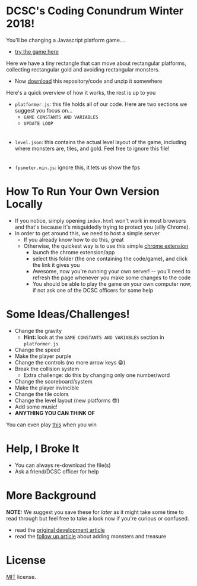 DCSC's Coding Conundrum Winter 2018!
==========================

You'll be changing a Javascript platform game....

* [try the game here](http://codeincomplete.com/projects/tiny-platformer/index.html)

Here we have a tiny rectangle that can move about rectangular platforms,
collecting rectangular gold and avoiding rectangular monsters.
* Now [download](https://github.com/DavisCSClub/coding-conundrum-game/archive/master.zip) this repository/code and unzip it somewhere


Here's a quick overview of how it works, the rest is up to you
* `platformer.js`: this file holds all of our code. Here are two sections we suggest you focus on...
  * `GAME CONSTANTS AND VARIABLES`
  * `UPDATE LOOP`
<br /><br /><br />
* `level.json`: this contains the actual level layout of the game, including where monsters are, tiles, and gold. Feel free to ignore this file!
<br /><br /><br />
* `fpsmeter.min.js`: ignore this, it lets us show the fps


How To Run Your Own Version Locally
===========
* If you notice, simply opening `index.html` won't work in most browsers and that's because it's misguidedly trying to protect you (silly Chrome).
* In order to get around this, we need to host a simple server
    * If you already know how to do this, great
    * Otherwise, the quickest way is to use this simple [chrome extension](https://chrome.google.com/webstore/detail/web-server-for-chrome/ofhbbkphhbklhfoeikjpcbhemlocgigb?hl=en)
      * launch the chrome extension/app
      * select this folder (the one containing the code/game), and click the link it gives you
      * Awesome, now you're running your own server! -- you'll need to refresh the page whenever you make some changes to the code
      * You should be able to play the game on your own computer now, if not ask one of the DCSC officers for some help


Some Ideas/Challenges!
===========
* Change the gravity
  * **Hint:** look at the `GAME CONSTANTS AND VARIABLES` section in `platformer.js`
* Change the speed
* Make the player purple
* Change the controls (no more arrow keys :grin:)
* Break the collision system
  * Extra challenge: do this by changing only one number/word
* Change the scoreboard/system
* Make the player invincible
* Change the tile colors
* Change the level layout (new platforms :sunglasses:)
* Add some music!
* **ANYTHING YOU CAN THINK OF**

You can even play [this](https://www.youtube.com/watch?v=dQw4w9WgXcQ) when you win


Help, I Broke It
===========
* You can always re-download the file(s)
* Ask a friend/DCSC officer for help


More Background
===========
**NOTE:** We suggest you save these for *later* as it might take some time to read through but feel free to take a look now if you're curious or confused.
* read the [original development article](http://codeincomplete.com/posts/2013/5/27/tiny_platformer/)
* read the [follow up article](http://codeincomplete.com/posts/2013/6/2/tiny_platformer_revisited/) about adding monsters and treasure


License
=======
[MIT](http://en.wikipedia.org/wiki/MIT_License) license.
